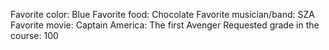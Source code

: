 Favorite color: Blue
Favorite food: Chocolate
Favorite musician/band: SZA
Favorite movie: Captain America: The first Avenger
Requested grade in the course: 100
